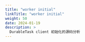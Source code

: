 ```yaml
---
title: "worker initial"
linkTitle: "worker initial"
weight: 50
date: 2024-01-19
description: >
  DurableTask client 初始化的源码分析
---
```




